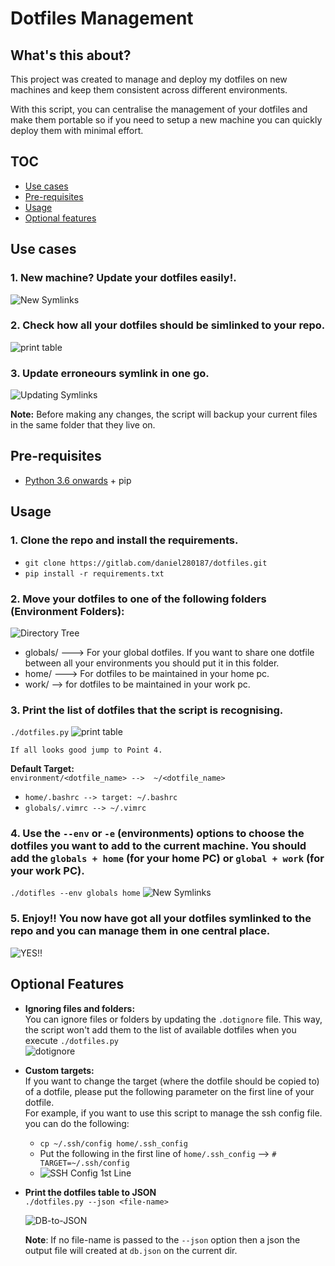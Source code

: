 # Dotfiles Management

## What's this about?

This project was created to manage and deploy my dotfiles on new machines and keep them consistent across different environments. 

With this script, you can centralise the management of your dotfiles and make them portable so if you need to setup a new machine you can quickly deploy them with minimal effort.

## TOC
* [Use cases](#use-cases)  
* [Pre-requisites](#pre-requisites)  
* [Usage](#usage)  
* [Optional features](#optional-features)  


## Use cases

### 1. New machine? Update your dotfiles easily!.
![New Symlinks](resources/new_dotfiles.gif)

### 2. Check how all your dotfiles should be simlinked to your repo.
![print table](resources/print_dotfiles.gif)

### 3. Update erroneours symlink in one go.
![Updating Symlinks](resources/updating_symlinks.gif)

**Note:** Before making any changes, the script will backup your current files in the same folder that they live on.

## Pre-requisites
- [Python 3.6 onwards](https://gist.github.com/danielmacuare/9b916540158040701aebaaf994bf88e7) + pip
  
## Usage
### 1. Clone the repo and install the requirements.
- `git clone https://gitlab.com/daniel280187/dotfiles.git`  
- `pip install -r requirements.txt`  

### 2. Move your dotfiles to one of the following folders (Environment Folders):
![Directory Tree](resources/directory_tree.png)  
   
 - globals/ ---> For your global dotfiles. If you want to share one dotfile between all your environments you should put it in this folder.  
 - home/ ---> For dotfiles to be maintained in your home pc.
 - work/ --> for dotfiles to be maintained in your work pc.  
  
### 3. Print the list of dotfiles that the script is recognising.  
`./dotfiles.py`
![print table](resources/print_dotfiles.gif)

    If all looks good jump to Point 4.

**Default Target:**    
`environment/<dotfile_name> -->  ~/<dotfile_name> `  
- `home/.bashrc --> target: ~/.bashrc`  
- `globals/.vimrc --> ~/.vimrc`

### 4. Use the `--env` or `-e` (environments) options to choose the dotfiles you want to add to the current machine. You should add the `globals + home` (for your home PC) or `global + work` (for your work PC).

`./dotifles --env globals home`
![New Symlinks](resources/new_dotfiles.gif)

### 5. **Enjoy!!** You now have got all your dotfiles symlinked to the repo and you can manage them in one central place.

![YES!!](resources/yess.gif)  





## Optional Features
- **Ignoring files and folders:**  
You can ignore files or folders by updating the `.dotignore` file. This way, the script won't add them to the list of available dotfiles when you execute `./dotfiles.py`  
  ![dotignore](resources/dotignore.gif)

- **Custom targets:**  
If you want to change the target (where the dotfile should be copied to) of a dotfile, please put the following parameter on the first line of your dotfile.  
For example, if you want to use this script to manage the ssh config file. you can do the following: 
  - `cp ~/.ssh/config home/.ssh_config`  
  - Put the following in the first line of `home/.ssh_config` --> `# TARGET=~/.ssh/config`    
   - ![SSH Config 1st Line](resources/ssh_conf_target.png)

- **Print the dotfiles table to JSON**  
  `./dotfiles.py --json <file-name>` 
  
  ![DB-to-JSON](resources/to-json.gif)
  
  
  **Note**: If no file-name is passed to the `--json` option then a json the output file will created at  `db.json` on the current dir.


